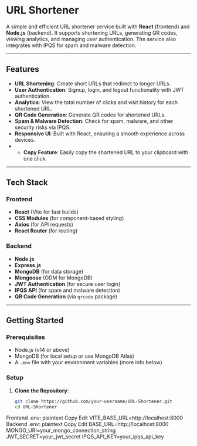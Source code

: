 # URL Shortener

A simple and efficient URL shortener service built with **React** (frontend) and **Node.js** (backend). It supports shortening URLs, generating QR codes, viewing analytics, and managing user authentication. The service also integrates with IPQS for spam and malware detection.

---

## Features

- **URL Shortening**: Create short URLs that redirect to longer URLs.
- **User Authentication**: Signup, login, and logout functionality with JWT authentication.
- **Analytics**: View the total number of clicks and visit history for each shortened URL.
- **QR Code Generation**: Generate QR codes for shortened URLs.
- **Spam & Malware Detection**: Check for spam, malware, and other security risks via IPQS.
- **Responsive UI**: Built with React, ensuring a smooth experience across devices.
- - **Copy Feature**: Easily copy the shortened URL to your clipboard with one click.

---

## Tech Stack

### Frontend
- **React** (Vite for fast builds)
- **CSS Modules** (for component-based styling)
- **Axios** (for API requests)
- **React Router** (for routing)

### Backend
- **Node.js**
- **Express.js**
- **MongoDB** (for data storage)
- **Mongoose** (ODM for MongoDB)
- **JWT Authentication** (for secure user login)
- **IPQS API** (for spam and malware detection)
- **QR Code Generation** (via `qrcode` package)

---

## Getting Started

### Prerequisites

- Node.js (v14 or above)
- MongoDB (for local setup or use MongoDB Atlas)
- A `.env` file with your environment variables (more info below)

### Setup

1. **Clone the Repository**:

   ```bash
   git clone https://github.com/your-username/URL-Shortener.git
   cd URL-Shortener

Frontend .env:
plaintext
Copy
Edit
VITE_BASE_URL=http://localhost:8000
Backend .env:
plaintext
Copy
Edit
BASE_URL=http://localhost:8000
MONGO_URI=your_mongo_connection_string
JWT_SECRET=your_jwt_secret
IPQS_API_KEY=your_ipqs_api_key

